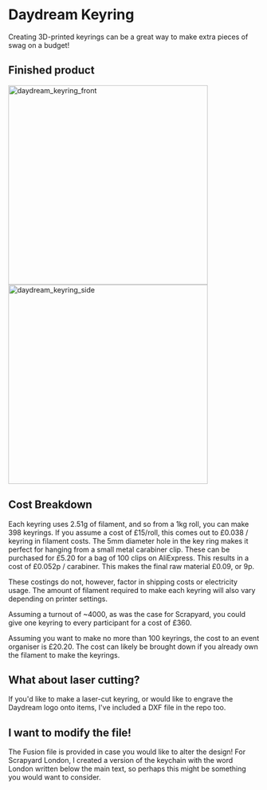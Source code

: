 # Daydream Keyring

Creating 3D-printed keyrings can be a great way to make extra pieces of swag on a budget!

## Finished product

<p float="left">
  <img width="400" alt="daydream_keyring_front" src="https://github.com/user-attachments/assets/8f6dd18a-e7d3-4a4d-a5a7-e641130c4ce1" />
  <img width="400" alt="daydream_keyring_side" src="https://github.com/user-attachments/assets/54c3e1d4-0065-4aa7-b03c-9a4791db2195" />
</p>


## Cost Breakdown

Each keyring uses 2.51g of filament, and so from a 1kg roll, you can make 398 keyrings. 
If you assume a cost of £15/roll, this comes out to £0.038 / keyring in filament costs. 
The 5mm diameter hole in the key ring makes it perfect for hanging from a small metal carabiner clip. 
These can be purchased for £5.20 for a bag of 100 clips on AliExpress. This results in a cost of £0.052p / carabiner. 
This makes the final raw material £0.09, or 9p.

These costings do not, however, factor in shipping costs or electricity usage. The amount of filament required to make each keyring will also vary depending on printer settings. 

Assuming a turnout of ~4000, as was the case for Scrapyard, you could give one keyring to every participant for a cost of £360.

Assuming you want to make no more than 100 keyrings, the cost to an event organiser is £20.20. The cost can likely be brought down if you already own the filament to make the keyrings.

## What about laser cutting?

If you'd like to make a laser-cut keyring, or would like to engrave the Daydream logo onto items, I've included a DXF file in the repo too.

## I want to modify the file!

The Fusion file is provided in case you would like to alter the design! For Scrapyard London, I created a version of the keychain with the word London written below the main text, so perhaps this might be something you would want to consider.

